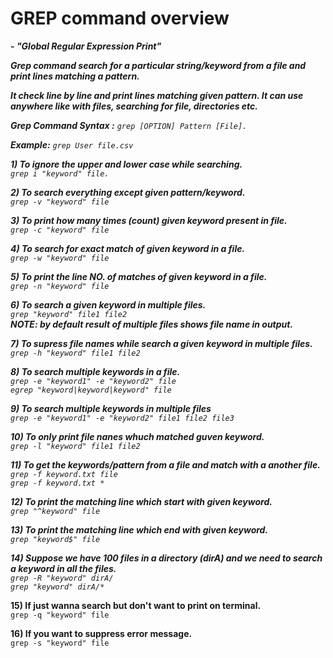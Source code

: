 # GREP command overview

__- <i>"Global Regular Expression Print"</i>__

__<i>Grep command search for a particular string/keyword from a file and print lines matching a pattern.__

__It check line by line and print lines matching given pattern.
It can use anywhere like with files, searching for file, directories etc.__

__Grep Command Syntax :__ ``` grep [OPTION] Pattern [File]. ```

__Example:__ ```grep User file.csv```

__1) To ignore the upper and lower case while searching.__<br>
```grep i "keyword" file.```

__2) To search everything except given pattern/keyword.__<br>
```grep -v "keyword" file```

__3) To print how many times (count) given keyword present in file.__<br>
```grep -c "keyword" file```

__4) To search for exact match of given keyword in a file.__<br>
```grep -w "keyword" file```

__5)  To print the line NO. of matches of given keyword in a file.__<br>
```grep -n "keyword" file```

__6) To search a given keyword in multiple files.__<br>
```grep "keyword" file1 file2```<br>
     __NOTE: by default result of multiple files shows file name in output.__<br>

__7) To supress file names while search a given keyword in multiple files.__<br>
```grep -h "keyword" file1 file2```

__8) To search multiple keywords in a file.__<br>
```grep -e "keyword1" -e "keyword2" file```<br>
```egrep "keyword|keyword|keyword" file```

__9) To search multiple keywords in multiple files__<br>
```grep -e "keyword1" -e "keyword2" file1 file2 file3```

__10) To only print file nanes whuch matched guven keyword.__<br>
```grep -l "keyword" file1 file2```

__11) To get the keywords/pattern from a file and match with a another file.__<br>
```grep -f keyword.txt file```<br>
```grep -f keyword.txt *```

__12) To print the matching line which start with given keyword.__<br>
```grep "^keyword" file```<br>

__13) To print the matching line which end with given keyword.__<br>
```grep "keyword$" file```<br>

__14) Suppose we have 100 files in a directory (dirA) and we need to search a keyword in all the files.__<br>
```grep -R "keyword" dirA/```<br>
```grep "keyword" dirA/*```</i>

__15) If just wanna search but don't want to print on terminal.__<br>
```grep -q "keyword" file```

__16) If you want to suppress error message.__<br>
```grep -s "keyword" file```

